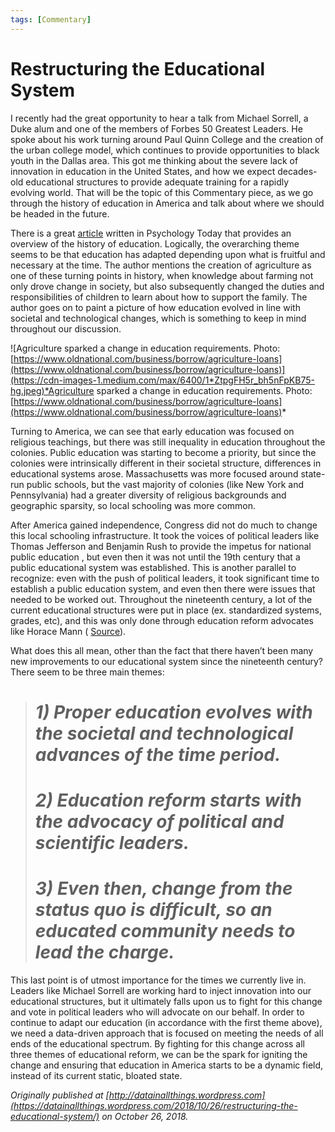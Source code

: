 ```yaml
---
tags: [Commentary]
---
```


# Restructuring the Educational System

I recently had the great opportunity to hear a talk from Michael Sorrell, a Duke alum and one of the members of Forbes 50 Greatest Leaders. He spoke about his work turning around Paul Quinn College and the creation of the urban college model, which continues to provide opportunities to black youth in the Dallas area. This got me thinking about the severe lack of innovation in education in the United States, and how we expect decades-old educational structures to provide adequate training for a rapidly evolving world. That will be the topic of this Commentary piece, as we go through the history of education in America and talk about where we should be headed in the future.

There is a great [article](https://www.psychologytoday.com/us/blog/freedom-learn/200808/brief-history-education) written in Psychology Today that provides an overview of the history of education. Logically, the overarching theme seems to be that education has adapted depending upon what is fruitful and necessary at the time. The author mentions the creation of agriculture as one of these turning points in history, when knowledge about farming not only drove change in society, but also subsequently changed the duties and responsibilities of children to learn about how to support the family. The author goes on to paint a picture of how education evolved in line with societal and technological changes, which is something to keep in mind throughout our discussion.

![Agriculture sparked a change in education requirements. Photo: [https://www.oldnational.com/business/borrow/agriculture-loans](https://www.oldnational.com/business/borrow/agriculture-loans)](https://cdn-images-1.medium.com/max/6400/1*ZtpgFH5r_bh5nFpKB75-hg.jpeg)*Agriculture sparked a change in education requirements. Photo: [https://www.oldnational.com/business/borrow/agriculture-loans](https://www.oldnational.com/business/borrow/agriculture-loans)*

Turning to America, we can see that early education was focused on religious teachings, but there was still inequality in education throughout the colonies. Public education was starting to become a priority, but since the colonies were intrinsically different in their societal structure, differences in educational systems arose. Massachusetts was more focused around state-run public schools, but the vast majority of colonies (like New York and Pennsylvania) had a greater diversity of religious backgrounds and geographic sparsity, so local schooling was more common.

After America gained independence, Congress did not do much to change this local schooling infrastructure. It took the voices of political leaders like Thomas Jefferson and Benjamin Rush to provide the impetus for national public education , but even then it was not until the 19th century that a public educational system was established. This is another parallel to recognize: even with the push of political leaders, it took significant time to establish a public education system, and even then there were issues that needed to be worked out. Throughout the nineteenth century, a lot of the current educational structures were put in place (ex. standardized systems, grades, etc), and this was only done through education reform advocates like Horace Mann ( [Source](http://ushistoryscene.com/article/rise-of-public-education/)).

What does this all mean, other than the fact that there haven’t been many new improvements to our educational system since the nineteenth century? There seem to be three main themes:
> # *1) Proper education evolves with the societal and technological advances of the time period.*
> # *2) Education reform starts with the advocacy of political and scientific leaders.*
> # *3) Even then, change from the status quo is difficult, so an educated community needs to lead the charge.*

This last point is of utmost importance for the times we currently live in. Leaders like Michael Sorrell are working hard to inject innovation into our educational structures, but it ultimately falls upon us to fight for this change and vote in political leaders who will advocate on our behalf. In order to continue to adapt our education (in accordance with the first theme above), we need a data-driven approach that is focused on meeting the needs of all ends of the educational spectrum. By fighting for this change across all three themes of educational reform, we can be the spark for igniting the change and ensuring that education in America starts to be a dynamic field, instead of its current static, bloated state.

*Originally published at [http://datainallthings.wordpress.com](https://datainallthings.wordpress.com/2018/10/26/restructuring-the-educational-system/) on October 26, 2018.*
